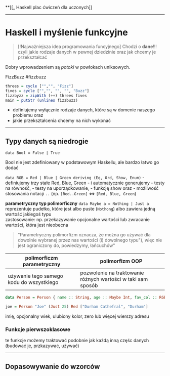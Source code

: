 **[[_ Haskell plac ćwiczeń dla uczonych]]

----
# Haskell i myślenie funkcyjne
>[!Najważniejsza idea programowania funcyjnego]
>Chodzi o **dane**!!!
>czyli
>jakie rodzaje danych w pewnej dziedzinie
>oraz
>jak chcemy je przekształcać

Dobry wprowadzeniem są *potoki* w powłokach uniksowych.

FizzBuzz
#fizzbuzz
```haskell
threes = cycle ["","", "Fizz"]
fives = cycle ["","", "", "", "Buzz"]
fizzbyzz = zipWith (++) threes fives
main = putStr (unlines fizzbuzz)
 ```

- definiujemy wyłącznie rodzaje danych, które są w domenie naszego problemu
oraz
- jakie przekształcenia chcemy na nich wykonać

---
## Typy danych są niedrogie

`data Bool = False | True`

Bool nie jest zdefiniowany w podstawowym Haskellu, ale bardzo łatwo go dodać

`data RGB = Red | Blue | Green deriving (Eq, Ord, Show, Enum)`
	- definiujemy trzy stałe Red, Blue, Green
	-  i automatycznie generujemy
		- testy na równość,
		- testy na uporządkowanie,
		- funkcję show oraz 
		- możliwość stosowania notacji `..` (np. `[Red..Green]` <=> `[Red, Blue, Green`)


**parametryczny typ polimorficzny**
`data Maybe a = Nothing | Just a`
reprezentuje pudełko, które jest albo puste (`Nothong`) albo zawiera jedną wartość jakiegoś typu   
zastosowanie: np. przekazywanie opcjonalne wartości lub zwracanie wartości, która jest nieobecna
>"Parametryczny polimorfizm oznacza, że można go używać dla dowolnie wybranej przez nas wartości (i) dowolnego typu"), więc nie jest ograniczony do, powiedzymy, łańcuchów"


polimorficzm parametryczny | polimorfizm OOP
--- | ---
używanie tego samego kodu do wszystkiego | pozwolenie na traktowanie różnych wartości w taki sam sposób

```haskell
data Person = Person { name :: String, age :: Maybe Int, fav_col :: RGB address :: [String]}

joe = Person "Joe" (Just 25) Red ["Durham Cathefral", "Durham"]

```
imię, opcjonalny wiek, ulubiony kolor, zero lub więcej wierszy adresu

### Funkcje pierwszoklasowe
te funkcje możemy traktować podobnie jak każdą inną częśc danych (budować je, przkazywać, używać)


----

## Dopasowywanie do wzorców



























